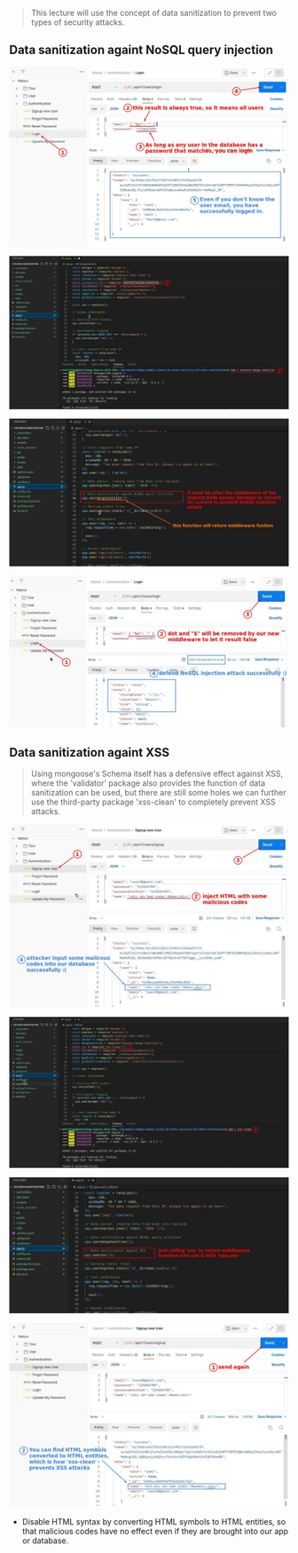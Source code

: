 > This lecture will use the concept of data sanitization to prevent two types of security attacks.

## **Data sanitization againt NoSQL query injection**

![Alt NoSQL injection attack](pic/01.jpg)

![Alt install/import 'express-mongo-sanitize'](pic/02.jpg)

![Alt create middleware](pic/03.jpg)

![Alt test it with Postman](pic/04.jpg)

## **Data sanitization againt XSS**

> Using mongoose's Schema itself has a defensive effect against XSS, where the 'validator' package also provides the function of data sanitization can be used, but there are still some holes we can further use the third-party package 'xss-clean' to completely prevent XSS attacks.

![Alt XSS](pic/05.jpg)

![Alt install/import 'xss-clean'](pic/06.jpg)

![Alt create middleware](pic/07.jpg)

![Alt test it with Postman](pic/08.jpg)

- Disable HTML syntax by converting HTML symbols to HTML entities, so that malicious codes have no effect even if they are brought into our app or database.
